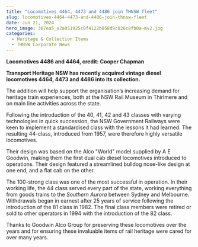 ```yaml
---
title: "Locomotives 4464, 4473 and 4486 join THNSW fleet"
slug: locomotives-4464-4473-and-4486-join-thnsw-fleet
date: Jun 21, 2024
hero_image: 367ea5_e2a051925c0f4122b858d9c826c8fb0a~mv2.jpg
categories:
  - Heritage & Collection Items
  - THNSW Corporate News
---
```



**Locomotives 4486 and 4464, credit: Cooper Chapman**

**Transport Heritage NSW has recently acquired vintage diesel locomotives 4464, 4473 and 4486 into its collection.**

The addition will help support the organisation’s increasing demand for heritage train experiences, both at the NSW Rail Museum in Thirlmere and on main line activities across the state.

Following the introduction of the 40, 41, 42 and 43 classes with varying technologies in quick succession, the NSW Government Railways were keen to implement a standardised class with the lessons it had learned. The resulting 44-class, introduced from 1957, were therefore highly versatile locomotives.

Their design was based on the Alco "World" model supplied by A E Goodwin, making them the first dual cab diesel locomotives introduced to operations. Their design featured a streamlined bulldog nose-like design at one end, and a flat cab on the other.

The 100-strong class was one of the most successful in operation. In their working life, the 44 class served every part of the state, working everything from goods trains to the *Southern Aurora* between Sydney and Melbourne. Withdrawals began in earnest after 25 years of service following the introduction of the 81 class in 1982. The final class members were retired or sold to other operators in 1994 with the introduction of the 82 class.

Thanks to Goodwin Alco Group for preserving these locomotives over the years and for ensuring these invaluable items of rail heritage were cared for over many years.
